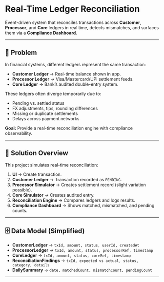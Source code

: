 # Real-Time Ledger Reconciliation

Event-driven system that reconciles transactions across **Customer**, **Processor**, and **Core** ledgers in real time, detects mismatches, and surfaces them via a **Compliance Dashboard**.

---

## 🏦 Problem

In financial systems, different ledgers represent the same transaction:

- **Customer Ledger** → Real-time balance shown in app.  
- **Processor Ledger** → Visa/Mastercard/UPI settlement feeds.  
- **Core Ledger** → Bank’s audited double-entry system.  

These ledgers often diverge temporarily due to:
- Pending vs. settled status  
- FX adjustments, tips, rounding differences  
- Missing or duplicate settlements  
- Delays across payment networks  

**Goal:** Provide a real-time reconciliation engine with compliance observability.

---

## 🔄 Solution Overview

This project simulates real-time reconciliation:

1. **UI** → Create transaction.  
2. **Customer Ledger** → Transaction recorded as `PENDING`.  
3. **Processor Simulator** → Creates settlement record (slight variation possible).  
4. **Core Simulator** → Creates audited entry.  
5. **Reconciliation Engine** → Compares ledgers and logs results.  
6. **Compliance Dashboard** → Shows matched, mismatched, and pending counts.  

---

## 🗄️ Data Model (Simplified)

- **CustomerLedger** → `txId, amount, status, userId, createdAt`  
- **ProcessorLedger** → `txId, amount, status, processorRef, timestamp`  
- **CoreLedger** → `txId, amount, status, coreRef, timestamp`  
- **ReconciliationFindings** → `txId, expected vs actual, status, category, details`  
- **DailySummary** → `date, matchedCount, mismatchCount, pendingCount`  

---



